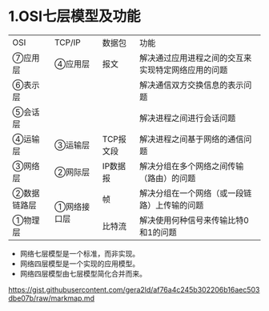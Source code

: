 # 1.OSI七层模型及功能

<table>
    <tr>
        <td>  OSI  </td> 
        <td>  TCP/IP  </td> 
        <td>  数据包  </td> 
        <td>  功能  </td> 
   </tr>
    <tr>
        <td>  ⑦应用层  </td>    
  		  <td>  ④应用层 </td> 
        <td>   报文 </td> 
        <td>  解决通过应用进程之间的交互来实现特定网络应用的问题 </td> 
    </tr>
    <tr>
        <td>  ⑥表示层</td> 
        <td rowspan="2">   </td> 
        <td rowspan="2">   </td> 
        <td>解决通信双方交换信息的表示问题</td>    
    </tr>
    <tr>
        <td> ⑤会话层</td> 
        <td>解决进程之间进行会话问题</td>    
    </tr>
    <tr>
        <td> ④运输层</td> 
        <td > ③运输层 </td> 
        <td > TCP报文段  </td> 
        <td>解决进程之间基于网络的通信问题</td>    
    </tr>
    <tr>
        <td>③网络层</td> 
        <td > ②网际层 </td> 
        <td > IP数据报  </td> 
        <td>解决分组在多个网络之间传输（路由）的问题</td>    
    </tr>
    <tr>
        <td>②数据链路层</td> 
        <td rowspan="2"> ①网络接口层 </td> 
        <td > 帧  </td> 
        <td>解决分组在一个网络（或一段链路）上传输的问题</td>    
    </tr>
    <tr>
        <td>①物理层</td> 
        <td > 比特流  </td> 
        <td>解决使用何种信号来传输比特0和1的问题</td>    
    </tr>
</table>
		
- 网络七层模型是一个标准，而非实现。
- 网络四层模型是一个实现的应用模型。
- 网络四层模型由七层模型简化合并而来。

https://gist.githubusercontent.com/gera2ld/af76a4c245b302206b16aec503dbe07b/raw/markmap.md
			
